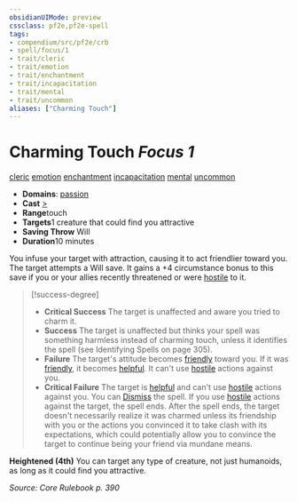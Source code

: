 ```yaml
---
obsidianUIMode: preview
cssclass: pf2e,pf2e-spell
tags:
- compendium/src/pf2e/crb
- spell/focus/1
- trait/cleric
- trait/emotion
- trait/enchantment
- trait/incapacitation
- trait/mental
- trait/uncommon
aliases: ["Charming Touch"]
---
```

# Charming Touch *Focus 1*   
[cleric](rules/traits/cleric.md)  [emotion](rules/traits/emotion.md)  [enchantment](rules/traits/enchantment.md)  [incapacitation](rules/traits/incapacitation.md)  [mental](rules/traits/mental.md)  [uncommon](rules/traits/uncommon.md)  

- **Domains**: [passion](compendium/setting/domains.md#Passion)
- **Cast** [>](rules/core-rulebook/chapter-9-playing-the-game.md#Actions "Single Action") 
- **Range**touch
- **Targets**1 creature that could find you attractive
- **Saving Throw** Will
- **Duration**10 minutes

You infuse your target with attraction, causing it to act friendlier toward you. The target attempts a Will save. It gains a +4 circumstance bonus to this save if you or your allies recently threatened or were [hostile](rules/conditions.md#Hostile) to it.

> [!success-degree] 
> - **Critical Success** The target is unaffected and aware you tried to charm it.
> - **Success** The target is unaffected but thinks your spell was something harmless instead of charming touch, unless it identifies the spell (see Identifying Spells on page 305).
> - **Failure** The target's attitude becomes [friendly](rules/conditions.md#Friendly) toward you. If it was [friendly](rules/conditions.md#Friendly), it becomes [helpful](rules/conditions.md#Helpful). It can't use [hostile](rules/conditions.md#Hostile) actions against you.
> - **Critical Failure** The target is [helpful](rules/conditions.md#Helpful) and can't use [hostile](rules/conditions.md#Hostile) actions against you. You can [Dismiss](rules/actions/dismiss.md) the spell. If you use [hostile](rules/conditions.md#Hostile) actions against the target, the spell ends. After the spell ends, the target doesn't necessarily realize it was charmed unless its friendship with you or the actions you convinced it to take clash with its expectations, which could potentially allow you to convince the target to continue being your friend via mundane means.

**Heightened (4th)** You can target any type of creature, not just humanoids, as long as it could find you attractive.

*Source: Core Rulebook p. 390*